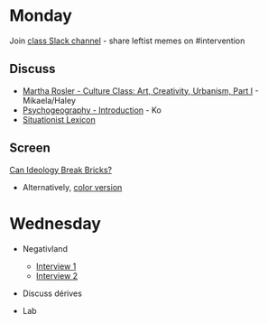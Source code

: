 # Monday

Join [class Slack channel](https://join.slack.com/t/oberlin-art-tech/shared_invite/enQtNTQ3MTA5NzEyMjcyLTY3YmJhM2I1NzRlNjg1MDUwYzFiMjkzZjE2ZDE3NGYzMmY3ZTI5YTJhODJmMzViNmQzN2NkNTY4NzIxOTc4NzM) - share leftist memes on #intervention

## Discuss

+ [Martha Rosler - Culture Class: Art, Creativity, Urbanism, Part I](https://www.e-flux.com/journal/21/67676/culture-class-art-creativity-urbanism-part-i/) - Mikaela/Haley
+ [Psychogeography - Introduction](../texts/Psychogeography-Introduction.pdf) - Ko
+ [Situationist Lexicon](terms.md)


## Screen

[Can Ideology Break Bricks?](https://oberlin.kanopy.com/video/can-dialectics-break-bricks)
+ Alternatively, [color version](https://www.youtube.com/watch?v=6y9Xdf6qa0Y&t=1347s)

# Wednesday

+ Negativland
  + [Interview 1](https://www.youtube.com/watch?v=2u9trKCBtAw)
  + [Interview 2](https://www.youtube.com/watch?v=XFWeclhFoig)

+ Discuss dérives

+ Lab

